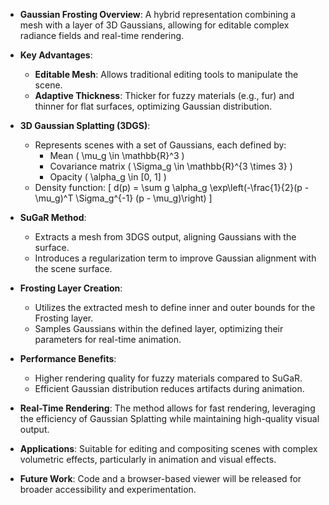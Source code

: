 - **Gaussian Frosting Overview**: A hybrid representation combining a mesh with a layer of 3D Gaussians, allowing for editable complex radiance fields and real-time rendering.

- **Key Advantages**:
  - **Editable Mesh**: Allows traditional editing tools to manipulate the scene.
  - **Adaptive Thickness**: Thicker for fuzzy materials (e.g., fur) and thinner for flat surfaces, optimizing Gaussian distribution.

- **3D Gaussian Splatting (3DGS)**:
  - Represents scenes with a set of Gaussians, each defined by:
    - Mean \( \mu_g \in \mathbb{R}^3 \)
    - Covariance matrix \( \Sigma_g \in \mathbb{R}^{3 \times 3} \)
    - Opacity \( \alpha_g \in [0, 1] \)
  - Density function: 
    \[
    d(p) = \sum g \alpha_g \exp\left(-\frac{1}{2}(p - \mu_g)^T \Sigma_g^{-1} (p - \mu_g)\right)
    \]

- **SuGaR Method**:
  - Extracts a mesh from 3DGS output, aligning Gaussians with the surface.
  - Introduces a regularization term to improve Gaussian alignment with the scene surface.

- **Frosting Layer Creation**:
  - Utilizes the extracted mesh to define inner and outer bounds for the Frosting layer.
  - Samples Gaussians within the defined layer, optimizing their parameters for real-time animation.

- **Performance Benefits**:
  - Higher rendering quality for fuzzy materials compared to SuGaR.
  - Efficient Gaussian distribution reduces artifacts during animation.

- **Real-Time Rendering**: The method allows for fast rendering, leveraging the efficiency of Gaussian Splatting while maintaining high-quality visual output.

- **Applications**: Suitable for editing and compositing scenes with complex volumetric effects, particularly in animation and visual effects.

- **Future Work**: Code and a browser-based viewer will be released for broader accessibility and experimentation.